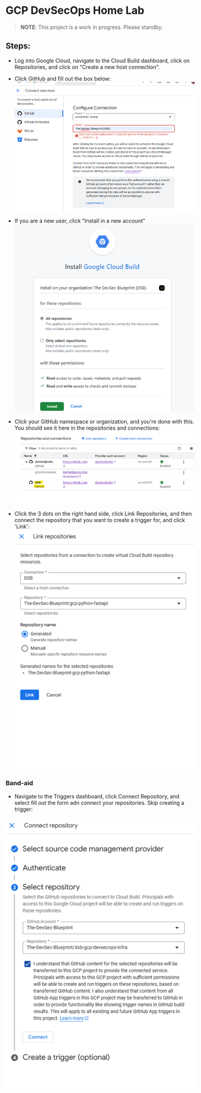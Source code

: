 # GCP DevSecOps Home Lab

> **NOTE**: This project is a work in progress. Please standby.

## Steps:

- Log into Google Cloud, navigate to the Cloud Build dashboard, click on Repositories, and click on "Create a new host connection".

- Click GitHub and fill out the box below:
![alt text](image.png)

- If you are a new user, click "Install in a new account"
![alt text](image-1.png)

- Click your GitHub namespace or organization, and you're done with this. You should see it here in the repositories and connections:
![alt text](image-2.png)

- Click the 3 dots on the right hand side, click Link Repositories, and then connect the repository that you want to create a trigger for, and click 'Link':
![alt text](image-3.png)

### Band-aid

- Navigate to the Triggers dashboard, click Connect Repository, and select fill out the form adn connect your repositories. Skip creating a trigger:

![alt text](image-4.png)